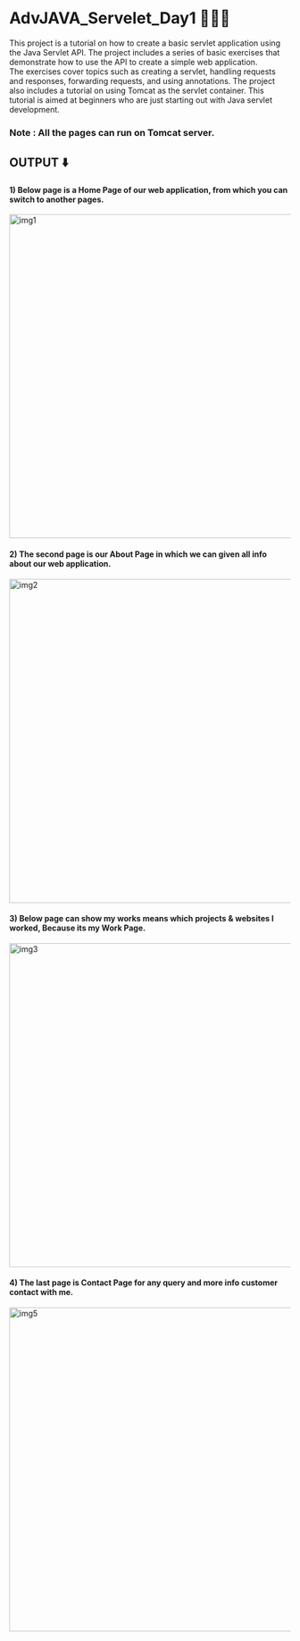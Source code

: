 # AdvJAVA_Servelet_Day1 🧑‍💻✅
This project is a tutorial on how to create a basic servlet application using the Java Servlet API. The project includes a series of basic exercises that demonstrate how to use the API to create a simple web application. <br>
The exercises cover topics such as creating a servlet, handling requests and responses, forwarding requests, and using annotations. The project also includes a tutorial on using Tomcat as the servlet container. This tutorial is aimed at beginners who are just starting out with Java servlet development.

<h3>Note : All the pages can run on Tomcat server.</h3>
<h2>OUTPUT ⬇️</h2>

<h4>1) Below page is a Home Page of our web application, from which you can switch to another pages.</h4>

<img width="580" alt="img1" src="https://user-images.githubusercontent.com/113874433/210698691-c5486462-f0b7-4ca5-a42c-4963affd3752.png">

<h4>2) The second page is our About Page in which we can given all info about our web application.</h4>

<img width="580" alt="img2" src="https://user-images.githubusercontent.com/113874433/210699006-036c58ed-754d-4cfa-b6f4-01b779a4d76a.png">

<h4>3) Below page can show my works means which projects & websites I worked, Because its my Work Page.</h4>

<img width="580" alt="img3" src="https://user-images.githubusercontent.com/113874433/210699277-7795f563-f036-42a7-b7a4-aa2ddbe15b02.png">

<h4>4) The last page is Contact Page for any query and more info customer contact with me.</h4>

<img width="580" alt="img5" src="https://user-images.githubusercontent.com/113874433/210699648-5ae4ccd3-fead-4120-a8bf-833ff9297472.png">
